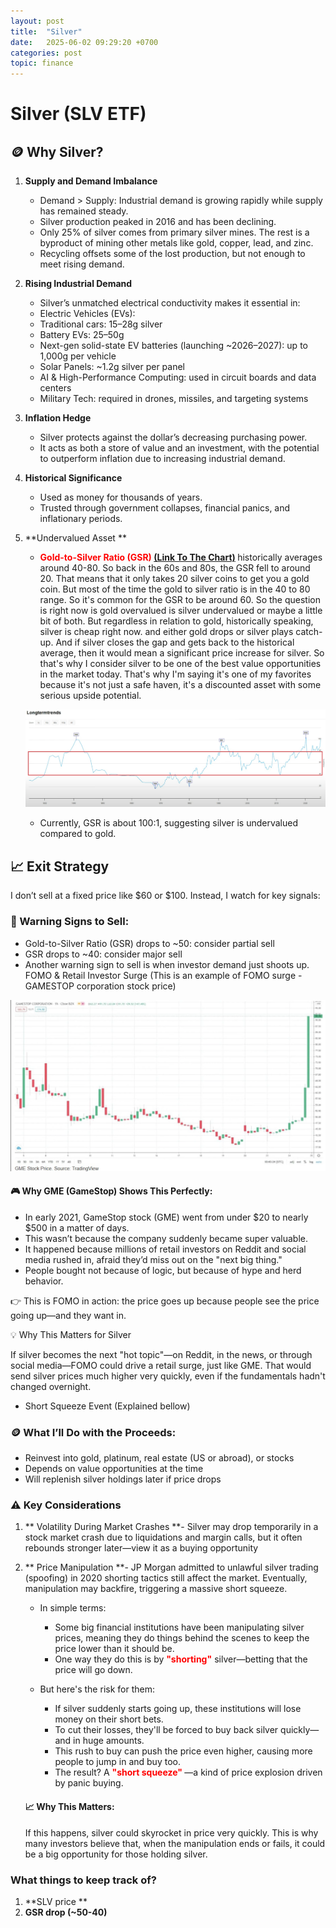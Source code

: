 ```yaml
---
layout: post
title:  "Silver"
date:   2025-06-02 09:29:20 +0700
categories: post
topic: finance
---
```


# Silver (SLV ETF)

## 🪙 Why Silver?

1. **Supply and Demand Imbalance**

    - Demand > Supply: Industrial demand is growing rapidly while supply has remained steady.
    - Silver production peaked in 2016 and has been declining.
    - Only 25% of silver comes from primary silver mines. The rest is a byproduct of mining other metals like gold, copper, lead, and zinc.
    - Recycling offsets some of the lost production, but not enough to meet rising demand.

2. **Rising Industrial Demand**

    - Silver’s unmatched electrical conductivity makes it essential in:
    - Electric Vehicles (EVs):
    - Traditional cars: 15–28g silver
    - Battery EVs: 25–50g
    - Next-gen solid-state EV batteries (launching ~2026–2027): up to 1,000g per vehicle
    - Solar Panels: ~1.2g silver per panel
    - AI & High-Performance Computing: used in circuit boards and data centers
    - Military Tech: required in drones, missiles, and targeting systems

3. **Inflation Hedge**

    - Silver protects against the dollar’s decreasing purchasing power.
    - It acts as both a store of value and an investment, with the potential to outperform inflation due to increasing industrial demand.

4. **Historical Significance**

    - Used as money for thousands of years.
    - Trusted through government collapses, financial panics, and inflationary periods.

5. **Undervalued Asset **

    - <span style="color:red; font-weight:bold;">**Gold-to-Silver Ratio (GSR) [(Link To The Chart)](https://www.bullionbypost.com/price-ratio/gold/silver/alltime/)** </span>historically averages around 40-80. So back in the 60s and 80s, the GSR fell to around 20. That means that it only takes 20 silver coins to get you a gold coin. But most of the time the gold to silver ratio is in the 40 to 80 range. So it's common for the GSR to be around 60. So the question is right now is gold overvalued is silver undervalued or maybe a little bit of both. But regardless in relation to gold, historically speaking, silver is cheap right now. and either gold drops or silver plays catch-up. And if silver closes the gap and gets back to the historical average, then it would mean a significant price increase for silver. So that's why I consider silver to be one of the best value opportunities in the market today. That's why I'm saying it's one of my favorites because it's not just a safe haven, it's a discounted asset with some serious upside potential. 

    ![Gold to Silver Ratio](../../assets/posts_images/gld_to_slv_ratio.png)

    - Currently, GSR is about 100:1, suggesting silver is undervalued compared to gold.
    
    

## 📈 Exit Strategy


I don’t sell at a fixed price like $60 or $100. Instead, I watch for key signals:

### 🚩 Warning Signs to Sell:

- Gold-to-Silver Ratio (GSR) drops to ~50: consider partial sell
- GSR drops to ~40: consider major sell
- Another warning sign to sell is when investor demand just shoots up. FOMO & Retail Investor Surge (This is an example of FOMO surge - GAMESTOP corporation stock price)

![Gamestop Corp Stock Price](../../assets/posts_images/GME-stock-price.png)

#### 🎮 Why GME (GameStop) Shows This Perfectly:

- In early 2021, GameStop stock (GME) went from under $20 to nearly $500 in a matter of days. 
- This wasn’t because the company suddenly became super valuable. 
- It happened because millions of retail investors on Reddit and social media rushed in, afraid they’d miss out on the "next big thing."
- People bought not because of logic, but because of hype and herd behavior.

👉 This is FOMO in action: the price goes up because people see the price going up—and they want in.

💡 Why This Matters for Silver

If silver becomes the next "hot topic"—on Reddit, in the news, or through social media—FOMO could drive a retail surge, just like GME. That would send silver prices much higher very quickly, even if the fundamentals hadn't changed overnight.

- Short Squeeze Event (Explained bellow)

### 🪙 What I’ll Do with the Proceeds:

- Reinvest into gold, platinum, real estate (US or abroad), or stocks
- Depends on value opportunities at the time
- Will replenish silver holdings later if price drops

### ⚠️ Key Considerations

1. ** Volatility During Market Crashes **- Silver may drop temporarily in a stock market crash due to liquidations and margin calls, but it often rebounds stronger later—view it as a buying opportunity

2. ** Price Manipulation **- JP Morgan admitted to unlawful silver trading (spoofing) in 2020 shorting tactics still affect the market. Eventually, manipulation may backfire, triggering a massive short squeeze.

    - In simple terms:

        - Some big financial institutions have been manipulating silver prices, meaning they do things behind the scenes to keep the price lower than it should be.
        - One way they do this is by <span style="color:red; font-weight:bold;">**"shorting"**</span> silver—betting that the price will go down.
    - But here's the risk for them:
        - If silver suddenly starts going up, these institutions will lose money on their short bets.
        - To cut their losses, they'll be forced to buy back silver quickly—and in huge amounts.
        - This rush to buy can push the price even higher, causing more people to jump in and buy too.
        - The result? A <span style="color:red; font-weight:bold;"> **"short squeeze"** </span> —a kind of price explosion driven by panic buying.

    #### 📈 Why This Matters:

    If this happens, silver could skyrocket in price very quickly. This is why many investors believe that, when the manipulation ends or fails, it could be a big opportunity for those holding silver.


### What things to keep track of?

1. **SLV price **
2. **GSR drop (~50-40)**

